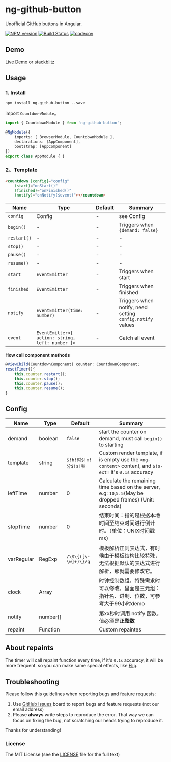 # ng-github-button

Unofficial GitHub buttons in Angular.

[![NPM version](https://img.shields.io/npm/v/ng-github-button.svg)](https://www.npmjs.com/package/ng-github-button)
[![Build Status](https://travis-ci.org/cipchk/ng-github-button.svg?branch=master)](https://travis-ci.org/cipchk/ng-github-button)
[![codecov](https://codecov.io/gh/cipchk/ng-github-button/branch/master/graph/badge.svg)](https://codecov.io/gh/cipchk/ng-github-button)

## Demo

[Live Demo](https://cipchk.github.io/ng-github-button/) or [stackblitz](https://stackblitz.com/edit/ng-github-button-setup)

## Usage

### 1. Install

```
npm install ng-github-button --save
```

import `CountdownModule`。

```typescript
import { CountdownModule } from 'ng-github-button';

@NgModule({
    imports: [ BrowserModule, CountdownModule ],
    declarations: [AppComponent],
    bootstrap: [AppComponent]
})
export class AppModule { }
```

### 2、Template

```html
<countdown [config]="config"
    (start)="onStart()"
    (finished)="onFinished()"
    (notify)="onNotify($event)"></countdown>
```

| Name    | Type           | Default  | Summary |
| ------- | ------------- | ----- | ----- |
| `config` | Config | - | see Config |
| `begin()` | - | - | Triggers when `{demand: false}` |
| `restart()` | - | - | - |
| `stop()` | - | - | - |
| `pause()` | - | - | - |
| `resume()` | - | - | - |
| `start` | `EventEmitter` | - | Triggers when start |
| `finished` | `EventEmitter` | - | Triggers when finished |
| `notify` | `EventEmitter(time: number)` | - | Triggers when notify, need setting `config.notify` values |
| `event` | `EventEmitter<{ action: string, left: number }>` | - | Catch all event |

**How call component methods**

```typescript
@ViewChild(CountdownComponent) counter: CountdownComponent;
resetTimer(){
    this.counter.restart();
    this.counter.stop();
    this.counter.pause();
    this.counter.resume();
}
```

## Config

| Name    | Type           | Default  | Summary |
| ------- | ------------- | ----- | ----- |
| demand | boolean | `false` | start the counter on demand, must call `begin()` to starting  |
| template | string | `$!h!时$!m!分$!s!秒` | Custom render template, if is empty use the `<ng-content>` content, and `$!s-ext!` it's `0.1s` accuracy |
| leftTime | number | 0 | Calculate the remaining time based on the server, e.g: `10`,`5.5`(May be dropped frames) (Unit: seconds) |
| stopTime | number | 0 | 结束时间：指的是根据本地时间至结束时间进行倒计时。（单位：UNIX时间戳 ms） |
| varRegular | RegExp | `/\$\{([\-\w]+)\}/g` | 模板解析正则表达式，有时候由于模板结构比较特殊，无法根据默认的表达式进行解析，那就需要修改它。 |
| clock | Array |  | 时钟控制数组，特殊需求时可以修改，里面是三元组：指针名、进制、位数，可参考大于99小时demo |
| notify | number[] |  | 第xx秒时调用 notify 函数，值必须是**正整数** |
| repaint | Function |  | Custom repaintes |

## About repaints

The timer will call repaint function every time, if it's `0.1s` accuracy, it will be more frequent. so you can make same special effects, like [Flip](https://cipchk.github.io/ng-github-button/#/tpl/flip).

## Troubleshooting

Please follow this guidelines when reporting bugs and feature requests:

1. Use [GitHub Issues](https://github.com/cipchk/ng-github-button/issues) board to report bugs and feature requests (not our email address)
2. Please **always** write steps to reproduce the error. That way we can focus on fixing the bug, not scratching our heads trying to reproduce it.

Thanks for understanding!

### License

The MIT License (see the [LICENSE](https://github.com/cipchk/ng-github-button/blob/master/LICENSE) file for the full text)
